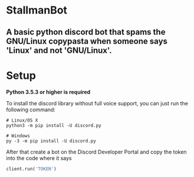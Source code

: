 # StallmanBot
## A basic python discord bot that spams the GNU/Linux copypasta when someone says 'Linux' and not 'GNU/Linux'.

# Setup
**Python 3.5.3 or higher is required**

To install the discord library without full voice support, you can just run the following command:

    # Linux/OS X
    python3 -m pip install -U discord.py

    # Windows
    py -3 -m pip install -U discord.py
    
After that create a bot on the Discord Developer Portal and copy the token into the code where it says 
```python
client.run('TOKEN')
```
